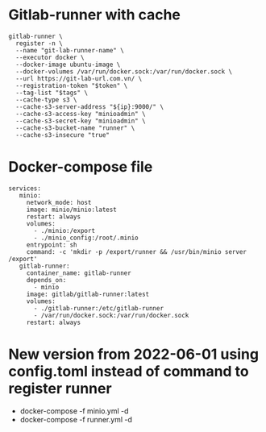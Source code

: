 # Gitlab-runner with cache
```
gitlab-runner \
  register -n \
  --name "git-lab-runner-name" \
  --executor docker \
  --docker-image ubuntu-image \
  --docker-volumes /var/run/docker.sock:/var/run/docker.sock \
  --url https://git-lab-url.com.vn/ \
  --registration-token "$token" \
  --tag-list "$tags" \
  --cache-type s3 \
  --cache-s3-server-address "${ip}:9000/" \
  --cache-s3-access-key "minioadmin" \
  --cache-s3-secret-key "minioadmin" \
  --cache-s3-bucket-name "runner" \
  --cache-s3-insecure "true"
```

# Docker-compose file
```
services:
   minio:
     network_mode: host
     image: minio/minio:latest
     restart: always
     volumes:
       - ./minio:/export
       - ./minio_config:/root/.minio
     entrypoint: sh
     command: -c 'mkdir -p /export/runner && /usr/bin/minio server /export'
   gitlab-runner:
     container_name: gitlab-runner
     depends_on:
       - minio
     image: gitlab/gitlab-runner:latest
     volumes:
       - ./gitlab-runner:/etc/gitlab-runner
       - /var/run/docker.sock:/var/run/docker.sock
     restart: always
```
# New version from 2022-06-01 using config.toml instead of command to register runner
- docker-compose -f minio.yml -d
- docker-compose -f runner.yml -d
